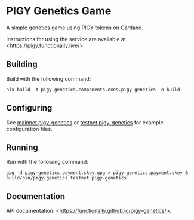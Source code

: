 PIGY Genetics Game
==================

A simple genetics game using PIGY tokens on Cardano.

Instructions for using the service are available at \<<https://pigy.functionally.live/>\>.


Building
--------

Build with the following command:

	nix-build -A pigy-genetics.components.exes.pigy-genetics -o build


Configuring
-----------

See [mainnet.pigy-genetics](mainnet.pigy-genetics) or [testnet.pigy-genetics](testnet.pigy-genetics) for example configuration files.


Running
-------

Run with the following command:

	gpg -d pigy-genetics.payment.skey.gpg > pigy-genetics.payment.skey &
	build/bin/pigy-genetics testnet.pigy-genetics


Documentation
-------------

API documentation: \<<https://functionally.github.io/pigy-genetics/>\>.
